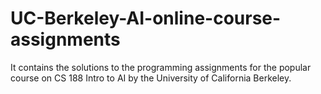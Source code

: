 # UC-Berkeley-AI-online-course-assignments
It contains the solutions to the programming assignments for the popular course on CS 188 Intro to AI by the University of California Berkeley.
